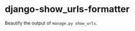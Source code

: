 django-show_urls-formatter
==========================

Beautify the output of `manage.py show_urls`.
